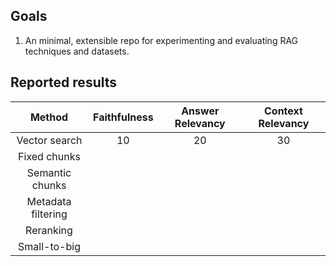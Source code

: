 ## Goals
1. An minimal, extensible repo for experimenting and evaluating RAG techniques and datasets.


## Reported results

| Method | Faithfulness | Answer Relevancy | Context Relevancy |
|:-------------:|:--------------:|:--------------:|:--------------:|
| Vector search | 10 | 20 | 30
| Fixed chunks |
| Semantic chunks |
| Metadata filtering |
| Reranking |
| Small-to-big |
